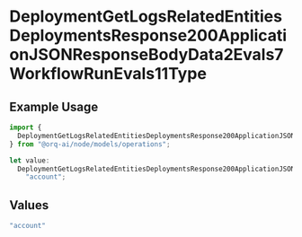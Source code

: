 # DeploymentGetLogsRelatedEntitiesDeploymentsResponse200ApplicationJSONResponseBodyData2Evals7WorkflowRunEvals11Type

## Example Usage

```typescript
import {
  DeploymentGetLogsRelatedEntitiesDeploymentsResponse200ApplicationJSONResponseBodyData2Evals7WorkflowRunEvals11Type,
} from "@orq-ai/node/models/operations";

let value:
  DeploymentGetLogsRelatedEntitiesDeploymentsResponse200ApplicationJSONResponseBodyData2Evals7WorkflowRunEvals11Type =
    "account";
```

## Values

```typescript
"account"
```